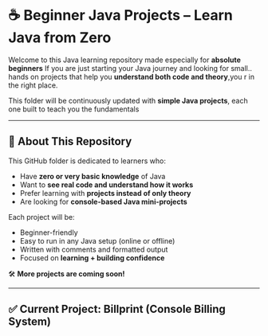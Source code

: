 # ☕ Beginner Java Projects – Learn Java from Zero

Welcome to this Java learning repository made especially for **absolute beginners** 
If you are just starting your Java journey and looking for small.. hands on projects that help you **understand both code and theory**,you r in the right place.  

This folder will be continuously updated with **simple Java projects**, each one built to teach you the fundamentals

---

## 📁 About This Repository

This GitHub folder is dedicated to learners who:

- Have **zero or very basic knowledge** of Java
- Want to **see real code and understand how it works**
- Prefer learning with **projects instead of only theory**
- Are looking for **console-based Java mini-projects**

Each project will be:

- Beginner-friendly
- Easy to run in any Java setup (online or offline)
- Written with comments and formatted output
- Focused on **learning + building confidence**

🛠️ **More projects are coming soon!**

---

## ✅ Current Project: Billprint (Console Billing System)
